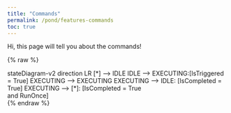 ```yaml
---
title: "Commands"
permalink: /pond/features-commands
toc: true
---
```

Hi, this page will tell you about the commands!

{% raw %}
<div class="mermaid">
stateDiagram-v2
    direction LR
    [*] --> IDLE
    IDLE --> EXECUTING:[IsTriggered = True]
    EXECUTING --> EXECUTING
    EXECUTING --> IDLE: [IsCompleted = True]
    EXECUTING --> [*]: [IsCompleted = True <br> and RunOnce]
</div>
{% endraw %}
